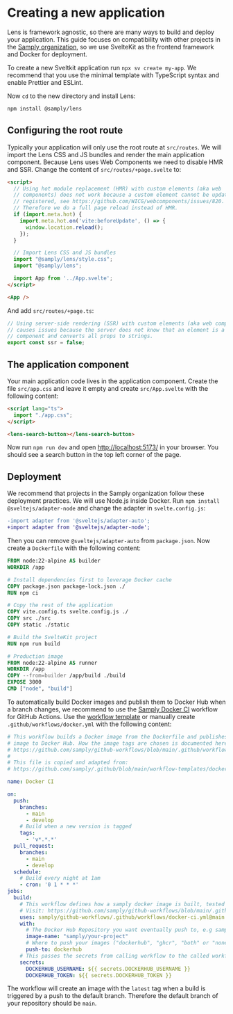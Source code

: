 # Creating a new application

Lens is framework agnostic, so there are many ways to build and deploy your application. This guide focuses on compatibility with other projects in the [Samply organization](https://github.com/samply), so we use SvelteKit as the frontend framework and Docker for deployment.

To create a new Sveltkit application run `npx sv create my-app`. We recommend that you use the minimal template with TypeScript syntax and enable Prettier and ESLint.

Now `cd` to the new directory and install Lens:

```bash
npm install @samply/lens
```

## Configuring the root route

Typically your application will only use the root route at `src/routes`. We will import the Lens CSS and JS bundles and render the main application component. Because Lens uses Web Components we need to disable HMR and SSR. Change the content of `src/routes/+page.svelte` to:

```html
<script>
  // Using hot module replacement (HMR) with custom elements (aka web
  // components) does not work because a custom element cannot be updated once
  // registered, see https://github.com/WICG/webcomponents/issues/820.
  // Therefore we do a full page reload instead of HMR.
  if (import.meta.hot) {
    import.meta.hot.on('vite:beforeUpdate', () => {
      window.location.reload();
    });
  }

  // Import Lens CSS and JS bundles
  import "@samply/lens/style.css";
  import "@samply/lens";

  import App from '../App.svelte';
</script>

<App />
```

And add `src/routes/+page.ts`:

```ts
// Using server-side rendering (SSR) with custom elements (aka web components)
// causes issues because the server does not know that an element is a Svelte
// component and converts all props to strings.
export const ssr = false;
```

## The application component

Your main application code lives in the application component. Create the file `src/app.css` and leave it empty and create `src/App.svelte` with the following content:

```html
<script lang="ts">
  import "./app.css";
</script>

<lens-search-button></lens-search-button>
```

Now run `npm run dev` and open <http://localhost:5173/> in your browser. You should see a search button in the top left corner of the page.

## Deployment

We recommend that projects in the Samply organization follow these deployment practices. We will use Node.js inside Docker. Run `npm install @sveltejs/adapter-node` and change the adapter in `svelte.config.js`:

```diff
-import adapter from '@sveltejs/adapter-auto';
+import adapter from '@sveltejs/adapter-node';
```

Then you can remove `@sveltejs/adapter-auto` from `package.json`. Now create a `Dockerfile` with the following content:

```dockerfile
FROM node:22-alpine AS builder
WORKDIR /app

# Install dependencies first to leverage Docker cache
COPY package.json package-lock.json ./
RUN npm ci

# Copy the rest of the application
COPY vite.config.ts svelte.config.js ./
COPY src ./src
COPY static ./static

# Build the SvelteKit project
RUN npm run build

# Production image
FROM node:22-alpine AS runner
WORKDIR /app
COPY --from=builder /app/build ./build
EXPOSE 3000
CMD ["node", "build"]
```

To automatically build Docker images and publish them to Docker Hub when a branch changes, we recommend to use the [Samply Docker CI](https://github.com/samply/github-workflows/blob/main/.github/workflows/docker-ci.yml) workflow for GitHub Actions. Use the [workflow template](https://github.com/samply/.github/blob/main/workflow-templates/docker-ci-template.yml) or manually create `.github/workflows/docker.yml` with the following content:

```yml
# This workflow builds a Docker image from the Dockerfile and publishes the
# image to Docker Hub. How the image tags are chosen is documented here:
# https://github.com/samply/github-workflows/blob/main/.github/workflows/docker-ci.yml
#
# This file is copied and adapted from:
# https://github.com/samply/.github/blob/main/workflow-templates/docker-ci-template.yml

name: Docker CI

on:
  push:
    branches:
      - main
      - develop
    # Build when a new version is tagged
    tags:
      - 'v*.*.*'
  pull_request:
    branches:
      - main
      - develop
  schedule:
    # Build every night at 1am
    - cron: '0 1 * * *'
jobs:
  build:
    # This workflow defines how a samply docker image is built, tested and published.
    # Visit: https://github.com/samply/github-workflows/blob/main/.github/workflows/docker-ci.yml, for more information
    uses: samply/github-workflows/.github/workflows/docker-ci.yml@main
    with:
      # The Docker Hub Repository you want eventually push to, e.g samply/share-client
      image-name: "samply/your-project"
      # Where to push your images ("dockerhub", "ghcr", "both" or "none")
      push-to: dockerhub
    # This passes the secrets from calling workflow to the called workflow
    secrets:
      DOCKERHUB_USERNAME: ${{ secrets.DOCKERHUB_USERNAME }}
      DOCKERHUB_TOKEN: ${{ secrets.DOCKERHUB_TOKEN }}
```

 The workflow will create an image with the `latest` tag when a build is triggered by a push to the default branch. Therefore the default branch of your repository should be `main`.